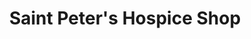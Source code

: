 ---
title: "Saint Peter's Hospice Shop"
url: /bristol/saint-peters-hospice-shop-whiteladies-road/
shop: charity
---